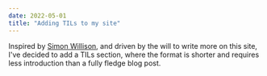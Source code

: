 ```yaml
---
date: 2022-05-01
title: "Adding TILs to my site"
---
```


Inspired by [Simon Willison](https://til.simonwillison.net/), and driven by the will to write more on this site, I've decided to add a TILs section, where the format is shorter and requires less introduction than a fully fledge blog post.
